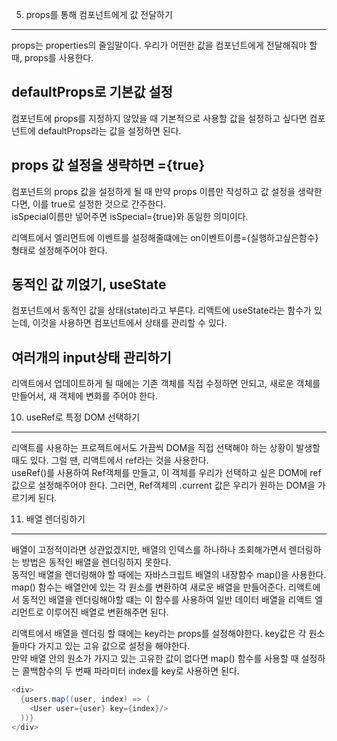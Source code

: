 5. props를 통해 컴포넌트에게 값 전달하기
---

props는 properties의 줄임말이다. 우리가 어떤한 값을 컴포넌트에게 전달해줘야 할 때, props를 사용한다.

defaultProps로 기본값 설정
---
컴포넌트에 props를 지정하지 않았을 때 기본적으로 사용할 값을 설정하고 싶다면 컴포넌트에 defaultProps라는 값을 설정하면 된다.

props 값 설정을 생략하면 ={true}
---
컴포넌트의 props 값을 설정하게 될 때 만약 props 이름만 작성하고 값 설정을 생략한다면, 이를 true로 설정한 것으로 간주한다.  
isSpecial이름만 넣어주면 isSpecial={true}와 동일한 의미이다.

리액트에서 엘리먼트에 이벤트를 설정해줄떄에는 on이벤트이름={실행하고싶은함수} 형태로 설정해주어야 한다.

동적인 값 끼얹기, useState
---
컴포넌트에서 동적인 값을 상태(state)라고 부른다. 리액트에 useState라는 함수가 있는데, 이것을 사용하면 컴포넌트에서 상태를 관리할 수 있다.

여러개의 input상태 관리하기
---
리액트에서 업데이트하게 될 때에는 기존 객체를 직접 수정하면 안되고, 새로운 객체를 만들어서, 새 객체에 변화를 주어야 한다.

10. useRef로 특정 DOM 선택하기
---
리액트를 사용하는 프로젝트에서도 가끔씩 DOM을 직접 선택해야 하는 상황이 발생할 때도 있다. 그럴 땐, 리액트에서 ref라는 것을 사용한다.  
useRef()를 사용하여 Ref객체를 만들고, 이 객체를 우리가 선택하고 싶은 DOM에 ref값으로 설정해주어야 한다. 그러면, Ref객체의 .current 값은 우리가 원하는 DOM을 가르기케 된다.

11. 배열 렌더링하기
---
배열이 고정적이라면 상관없겠지만, 배열의 인덱스를 하나하나 조회해가면서 렌더링하는 방법은 동적인 배열을 렌더링하지 못한다.  
동적인 배열을 렌더링해야 할 때에는 자바스크립트 배열의 내장함수 map()을 사용한다.  
map() 함수는 배열안에 있는 각 원소를 변환하여 새로운 배열을 만들어준다. 리액트에서 동적인 배열을 렌더링해야할 떄는 이 함수를 사용하여 일반 데이터 배열을 리액트 엘리먼트로 이루어진 배열로 변환해주면 된다.

리액트에서 배열을 렌더링 할 때에는 key라는 props를 설정해야한다. key값은 각 원소들마다 가지고 있는 고유 값으로 설정을 해야한다.  
만약 배열 안의 원소가 가지고 있는 고유한 값이 없다면 map() 함수를 사용할 때 설정하는 콜백함수의 두 번째 파라미터 index를 key로 사용하면 된다.

```java
<div>
  {users.map((user, index) => (
    <User user={user} key={index}/>
  ))}
</div>
```
